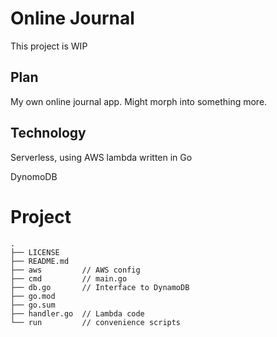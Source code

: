 # Online Journal

This project is WIP

## Plan

My own online journal app. Might morph into something more.

## Technology

Serverless, using AWS lambda written in Go

DynomoDB

# Project
```
.
├── LICENSE
├── README.md
├── aws         // AWS config
├── cmd         // main.go
├── db.go       // Interface to DynamoDB
├── go.mod
├── go.sum
├── handler.go  // Lambda code
└── run         // convenience scripts
```